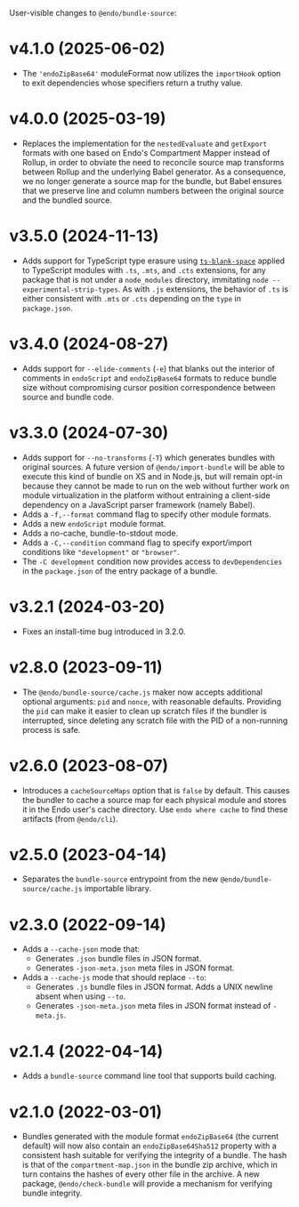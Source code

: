 User-visible changes to `@endo/bundle-source`:

# v4.1.0 (2025-06-02)

- The `'endoZipBase64'` moduleFormat now utilizes the `importHook` option to
  exit dependencies whose specifiers return a truthy value.

# v4.0.0 (2025-03-19)

- Replaces the implementation for the `nestedEvaluate` and `getExport`
  formats with one based on Endo's Compartment Mapper instead of Rollup,
  in order to obviate the need to reconcile source map transforms between
  Rollup and the underlying Babel generator.
  As a consequence, we no longer generate a source map for the bundle, but
  Babel ensures that we preserve line and column numbers between the original
  source and the bundled source.

# v3.5.0 (2024-11-13)

- Adds support for TypeScript type erasure using
  [`ts-blank-space`](https://bloomberg.github.io/ts-blank-space/) applied to
  TypeScript modules with `.ts`, `.mts`, and `.cts` extensions, for any package
  that is not under a `node_modules` directory, immitating `node
  --experimental-strip-types`.
  As with `.js` extensions, the behavior of `.ts` is either consistent with
  `.mts` or `.cts` depending on the `type` in `package.json`.

# v3.4.0 (2024-08-27)

- Adds support for `--elide-comments` (`-e`) that blanks out the interior of
  comments in `endoScript` and `endoZipBase64` formats to reduce bundle size
  without compromising cursor position correspondence between source and bundle
  code.

# v3.3.0 (2024-07-30)

- Adds support for `--no-transforms` (`-T`) which generates bundles with
  original sources.
  A future version of `@endo/import-bundle` will be able to execute this
  kind of bundle on XS and in Node.js, but will remain opt-in because
  they cannot be made to run on the web without further work on module
  virtualization in the platform without entraining a client-side
  dependency on a JavaScript parser framework (namely Babel).
- Adds a `-f,--format` command flag to specify other module formats.
- Adds a new `endoScript` module format.
- Adds a no-cache, bundle-to-stdout mode.
- Adds a `-C,--condition` command flag to specify export/import conditions like
  `"development"` or `"browser"`.
- The `-C development` condition now provides access to `devDependencies` in
  the `package.json` of the entry package of a bundle.

# v3.2.1 (2024-03-20)

- Fixes an install-time bug introduced in 3.2.0.

# v2.8.0 (2023-09-11)

- The `@endo/bundle-source/cache.js` maker now accepts additional optional
  arguments: `pid` and `nonce`, with reasonable defaults.
  Providing the `pid` can make it easier to clean up scratch files if
  the bundler is interrupted, since deleting any scratch file with the PID of a
  non-running process is safe.

# v2.6.0 (2023-08-07)

- Introduces a `cacheSourceMaps` option that is `false` by default.
  This causes the bundler to cache a source map for each physical module and
  stores it in the Endo user's cache directory.
  Use `endo where cache` to find these artifacts (from `@endo/cli`).

# v2.5.0 (2023-04-14)

- Separates the `bundle-source` entrypoint from the new
  `@endo/bundle-source/cache.js` importable library.

# v2.3.0 (2022-09-14)

- Adds a `--cache-json` mode that:
  - Generates `.json` bundle files in JSON format.
  - Generates `-json-meta.json` meta files in JSON format.
- Adds a `--cache-js` mode that should replace `--to`:
  - Generates `.js` bundle files in JSON format.
    Adds a UNIX newline absent when using `--to`.
  - Generates `-json-meta.json` meta files in JSON format instead of
    `-meta.js`.

# v2.1.4 (2022-04-14)

- Adds a `bundle-source` command line tool that supports build caching.

# v2.1.0 (2022-03-01)

- Bundles generated with the module format `endoZipBase64` (the current
  default) will now also contain an `endoZipBase64Sha512` property with a
  consistent hash suitable for verifying the integrity of a bundle.
  The hash is that of the `compartment-map.json` in the bundle zip archive,
  which in turn contains the hashes of every other file in the archive.
  A new package, `@endo/check-bundle` will provide a mechanism for
  verifying bundle integrity.
